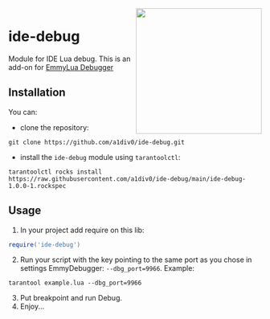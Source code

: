 <a href="http://tarantool.org">
   <img src="https://upload.wikimedia.org/wikipedia/commons/c/cf/Lua-Logo.svg"
    width="250" align="right">
</a>

# ide-debug
Module for IDE Lua debug. This is an add-on for
[EmmyLua Debugger](https://github.com/EmmyLua/EmmyLuaDebugger)

## Installation
You can:
* clone the repository:
``` shell
git clone https://github.com/a1div0/ide-debug.git
```
* install the `ide-debug` module using `tarantoolctl`:
```shell
tarantoolctl rocks install https://raw.githubusercontent.com/a1div0/ide-debug/main/ide-debug-1.0.0-1.rockspec
```

## Usage
1. In your project add require on this lib:
```lua
require('ide-debug')
```

2. Run your script with the key pointing to the same port
as you chose in settings EmmyDebugger: `--dbg_port=9966`. Example:
```shell
tarantool example.lua --dbg_port=9966
```
3. Put breakpoint and run Debug.
4. Enjoy...